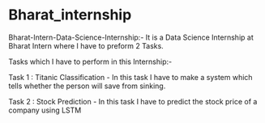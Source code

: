 # Bharat_internship
Bharat-Intern-Data-Science-Internship:- It is a Data Science Internship at Bharat Intern where I have to preform 2 Tasks.

Tasks which I have to perform in this Internship:-

Task 1 : Titanic Classification - In this task I have to make a system which tells whether the person will save from sinking.

Task 2 : Stock Prediction - In this task I have to predict the stock price of a company using LSTM
